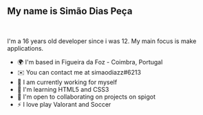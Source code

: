 My name is Simão Dias Peça
---
<br>

I'm a 16 years old developer since i was 12. My main focus is make applications.

* 🌍  I'm based in Figueira da Foz - Coimbra, Portugal
* ✉️  You can contact me at simaodiazz#6213
* 🚀  I am currently working for myself
* 🧠  I'm learning HTML5 and CSS3
* 🤝  I'm open to collaborating on projects on spigot
* ⚡  I love play Valorant and Soccer
<br>
